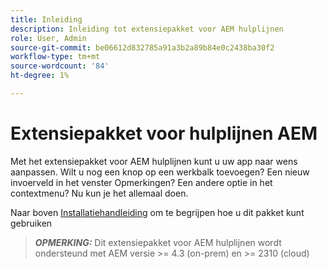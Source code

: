 ```yaml
---
title: Inleiding
description: Inleiding tot extensiepakket voor AEM hulplijnen
role: User, Admin
source-git-commit: be06612d832785a91a3b2a89b84e0c2438ba30f2
workflow-type: tm+mt
source-wordcount: '84'
ht-degree: 1%

---
```


# Extensiepakket voor hulplijnen AEM

Met het extensiepakket voor AEM hulplijnen kunt u uw app naar wens aanpassen. Wilt u nog een knop op een werkbalk toevoegen? Een nieuw invoerveld in het venster Opmerkingen? Een andere optie in het contextmenu? Nu kun je het allemaal doen.

Naar boven [Installatiehandleiding](./integrating-customisations.md) om te begrijpen hoe u dit pakket kunt gebruiken

> **_OPMERKING:_** Dit extensiepakket voor AEM hulplijnen wordt ondersteund met AEM versie >= 4.3 (on-prem) en >= 2310 (cloud)
